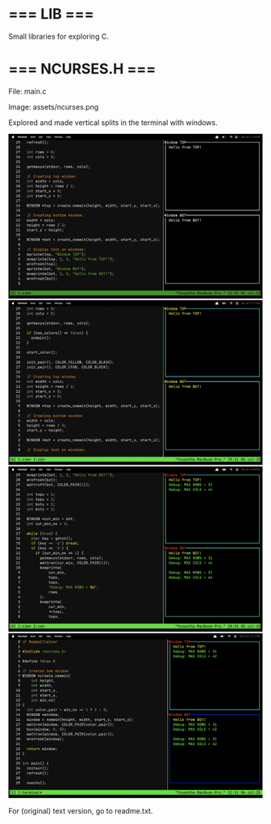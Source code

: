 # === LIB ===
Small libraries for exploring C.

# === NCURSES.H ===
File: main.c

Image: assets/ncurses.png

Explored and made vertical splits in the terminal with windows.

![NCURSES.H](assets/ncurses.png)
![NCURSES_COLOR.H](assets/ncurses_color.png)
![NCURSES_DEBUG.H](assets/ncurses_debug.png)
![NCURSES_CURWIN.H](assets/ncurses_curwin.png)

For (original) text version, go to readme.txt.
